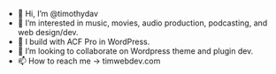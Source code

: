 - 👋 Hi, I’m @timothydav
- 👀 I’m interested in music, movies, audio production, podcasting, and web design/dev.
- 🌱 I build with ACF Pro in WordPress.
- 💞️ I’m looking to collaborate on Wordpress theme and plugin dev.
- 📫 How to reach me -> timwebdev.com

<!---
timothydav/timothydav is a ✨ special ✨ repository because its `README.md` (this file) appears on your GitHub profile. NEAT!
You can click the Preview link to take a look at your changes.
--->
